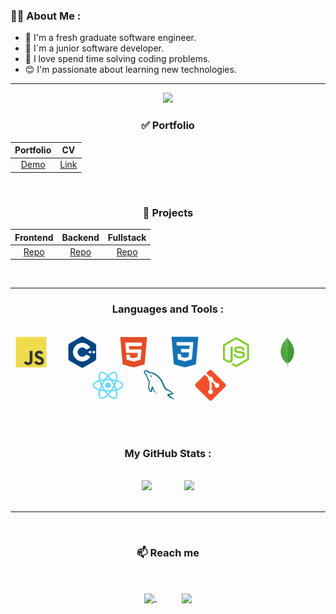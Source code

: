 
### 👨‍💻 About Me :
- 🔭 I'm a fresh graduate software engineer.
- 🌱 I`m a junior software developer.
- 🌱 I love spend time solving coding problems.
- 😊 I'm passionate about learning new technologies.

---

<p align="center">
   <a href="https://git.io/typing-svg"><img src="https://readme-typing-svg.demolab.com/?lines=Hi+there👋+i'm+Hamza,+I'm+a+👷‍♂️Software+Engineer;💻+currently+learning+node.js+and+react.js&width=540&duration=5000&center=true"></a>
</p>

<h3 align="center">  ✅ Portfolio </h3>
<div align="center">

|  **Portfolio**  | **CV** |
| :-----------------:  | :---------: |
|  [Demo](https://hamza-portfolio-page.netlify.app/) |  [Link](https://drive.google.com/file/d/1vtzDZ4nYpQvkhOBaM-aJC2cDVLUWRc-r/view?usp=drive_link) |
   
</div>

<br/>

<h3 align="center"> 💚 Projects </h3>
<div align="center">
   
|  **Frontend**  | **Backend**  | **Fullstack**|
| :------------: | :----------: | :----------: |
|  [Repo](https://github.com/Mahmoud-Hamza-Git/Frontend-Projects) | [Repo]()  | [Repo]() |
<div/>
   
<br/>

---

<h3 align="center">  Languages and Tools :</h3>

<br/>

<div align="center" >
   <img src="https://github.com/devicons/devicon/blob/master/icons/javascript/javascript-original.svg" title="Javascript" **alt="JS" width="50" height="50"/>&emsp;&emsp;
    <img src="https://github.com/devicons/devicon/blob/master/icons/cplusplus/cplusplus-plain.svg" title="C++" **alt="C++" width="50" height="50"/>&emsp;&emsp;
    <img src="https://github.com/devicons/devicon/blob/master/icons/html5/html5-plain.svg" title="HTML5" **alt="HTML5" width="50" height="50"/>&emsp;&emsp;
    <img src="https://github.com/devicons/devicon/blob/master/icons/css3/css3-plain.svg" title="CSS" **alt="CSS" width="50" height="50"/>&emsp;&emsp;
    <img src="https://github.com/devicons/devicon/blob/master/icons/nodejs/nodejs-original.svg" title="Node.js" **alt="Node.js" width="50" height="50"/>&emsp;&emsp;
    <img src="https://github.com/devicons/devicon/blob/master/icons/mongodb/mongodb-original.svg" title="MongoDB" **alt="MongoDB" width="50" height="50"/>&emsp;&emsp;
    <img src="https://github.com/devicons/devicon/blob/master/icons/react/react-original.svg" title="React.js" **alt="React.js" width="50" height="50"/>&emsp;&emsp;
    <img src="https://github.com/devicons/devicon/blob/master/icons/mysql/mysql-plain.svg" title="MySQL" **alt="MySQL" width="50" height="50"/>&emsp;&emsp;
    <img src="https://github.com/devicons/devicon/blob/master/icons/git/git-plain.svg" title="Git" **alt="Git" width="50" height="50"/>&emsp;&emsp;
</div>

<br/><br/>


<h3 align="center"> My GitHub Stats :</h3>

<br>

<div align="center">
   <a href="https://git.io/streak-stats"><img src="https://github-readme-streak-stats.herokuapp.com?user=Mahmoud-Hamza-Git&theme=holi-theme&mode=weekly"></a> &nbsp; &nbsp; &nbsp; &nbsp; &nbsp; &nbsp; <a href="https://github.com/anuraghazra/github-readme-stats" display='block'><img src="https://github-readme-stats.vercel.app/api/top-langs/?username=Mahmoud-Hamza-Git&layout=compact&theme=radical"></a>  
<div/>
   
<br/>

---

<br/>

<h3>📫 Reach me</h3>

<br/>

<p align="center">
   <a href="https://www.linkedin.com/in/mahmoud-hamza2022/" target="_blank">
      <img align="center" src="https://img.shields.io/badge/-Hamza-blue?style=flat&logo=Linkedin&logoColor=white" height="40"/>
   </a>
   &nbsp; &nbsp; &nbsp; &nbsp; &nbsp;
   <a href="https://mailto:mahmoud.hamza.ce@gmail.com" target="_blank">
      <img align="center" src="https://img.shields.io/badge/gmail-EA4335.svg?style=flat&logo=gmail&logoColor=white" height="40"/>
   </a>
</p>


